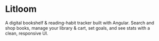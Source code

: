 # Litloom
A digital bookshelf &amp; reading-habit tracker built with Angular. Search and shop books, manage your library &amp; cart, set goals, and see stats with a clean, responsive UI.
